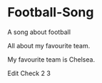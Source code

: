 # Football-Song
A song about football

All about my favourite team.

My favourite team is Chelsea.

Edit Check 2 3
